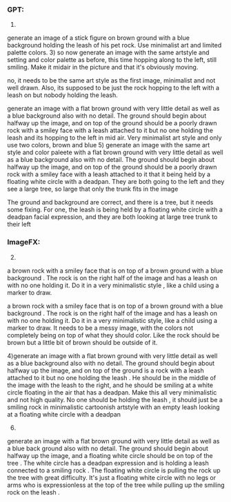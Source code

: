 ### GPT:

1)
generate an image of a stick figure on brown ground with a blue background holding the leash of his pet rock. Use minimalist art and limited palette colors.
3)
so now generate an image with the same artstyle and setting and color palette as before, this time hopping along to the left, still smiling. Make it midair in the picture and that it's obviously moving.

no, it needs to be the same art style as the first image, minimalist and not well drawn. Also, its supposed to be just the rock hopping to the left with a leash on but nobody holding the leash.

generate an image with a flat brown ground with very little detail as well as a blue background also with no detail. The ground should begin about halfway up the image, and on top of the ground should be a poorly drawn rock with a smiley face with a leash attached to it but no one holding the leash and its hopping to the left in mid air. Very minimalist art style and only use two colors, brown and blue
5)
generate an image with the same art style and color paleete with a flat brown ground with very little detail as well as a blue background also with no detail. The ground should begin about halfway up the image, and on top of the ground should be a poorly drawn rock with a smiley face with a leash attached to it that it being held by a floating white circle with a deadpan. They are both going to the left and they see a large tree, so large that only the trunk fits in the image

The ground and background are correct, and there is a tree, but it needs some fixing. For one, the leash is being held by a floating white circle with a deadpan facial expression, and they are both looking at large tree trunk to their left
### ImageFX:

2)
a brown rock with a smiley face that is on top of a brown ground with a blue background . The rock is on the right half of the image and has a leash on with no one holding it. Do it in a very minimalistic style , like a child using a marker to draw.

a brown rock with a smiley face that is on top of a brown ground with a blue background . The rock is on the right half of the image and has a leash on with no one holding it. Do it in a very minimalistic style, like a child using a marker to draw. It needs to be a messy image, with the colors not completely being on top of what they should color. Like the rock should be brown but a little bit of brown should be outside of it.

4)generate an image with a flat brown ground with very little detail as well as a blue background also with no detail. The ground should begin about halfway up the image, and on top of the ground is a rock with a leash attached to it but no one holding the leash . He should be in the middle of the image with the leash to the right, and he should be smiling at a white circle floating in the air that has a deadpan. Make this all very minimalistic and not high quality. No one should be holding the leash , it should just be a smiling rock in minimalistic cartoonish artstyle with an empty leash looking at a floating white circle with a deadpan

6)
generate an image with a flat brown ground with very little detail as well as a blue back ground also with no detail. The ground should begin about halfway up the image, and a floating white circle should be on top of the tree . The white circle has a deadpan expression and is holding a leash connected to a smiling rock . The floating white circle is pulling the rock up the tree with great difficulty. It's just a floating white circle with no legs or arms who is expressionless at the top of the tree while pulling up the smiling rock on the leash .